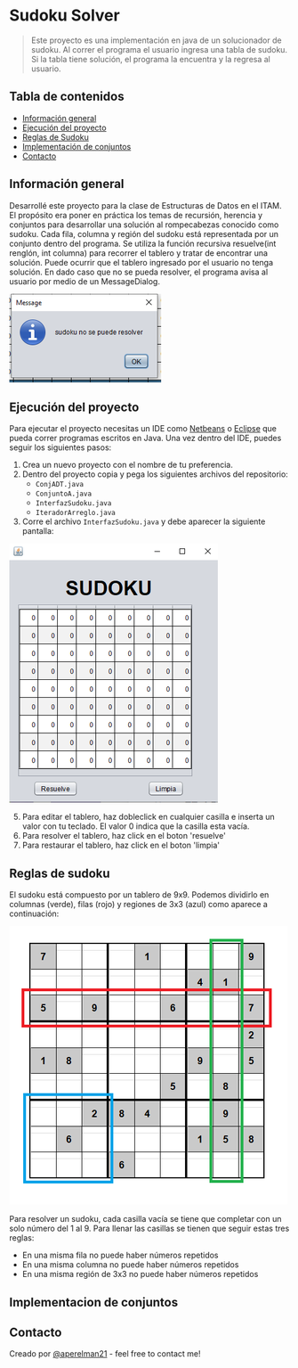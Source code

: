 # Sudoku Solver
> Este proyecto es una implementación en java de un solucionador de sudoku. Al correr el programa el usuario ingresa una tabla de sudoku. Si la tabla tiene solución, el programa la encuentra y la regresa al usuario. 

## Tabla de contenidos
* [Información general](#información-general)
* [Ejecución del proyecto](#ejecución-del-proyecto)
* [Reglas de Sudoku](#reglas-de-sudoku)
* [Implementación de conjuntos](#implementación-de-conjuntos)
* [Contacto](#contacto)

## Información general
Desarrollé este proyecto para la clase de Estructuras de Datos en el ITAM. El propósito era poner en práctica los temas de recursión, herencia y conjuntos para desarrollar una solución al rompecabezas conocido como sudoku. Cada fila, columna y región del sudoku está representada por un conjunto dentro del programa. Se utiliza la función recursiva resuelve(int renglón, int columna) para recorrer el tablero y tratar de encontrar una solución. Puede ocurrir que el tablero ingresado por el usuario no tenga solución. En dado caso que no se pueda resolver, el programa avisa al usuario por medio de un MessageDialog. 

![MessageDialog](./imagenes/MessageDialog.PNG)

## Ejecución del proyecto
Para ejecutar el proyecto necesitas un IDE como [Netbeans](https://netbeans.org/) o [Eclipse](https://www.eclipse.org/) que pueda correr programas escritos en Java.  Una vez dentro del IDE, puedes seguir los siguientes pasos:
1. Crea un nuevo proyecto con el nombre de tu preferencia.
2. Dentro del proyecto copia y pega los siguientes archivos del repositorio:
    * `ConjADT.java`
    * `ConjuntoA.java`
    * `InterfazSudoku.java`
    * `IteradorArreglo.java`
3. Corre el archivo `InterfazSudoku.java` y debe aparecer la siguiente pantalla:

![SudokuVista](./imagenes/sudokuVista.PNG)

5. Para editar el tablero, haz dobleclick en cualquier casilla e inserta un valor con tu teclado. El valor 0 indica que la casilla esta vacía.
6. Para resolver el tablero, haz click en el boton 'resuelve' 
7. Para restaurar el tablero, haz click en el boton 'limpia'


## Reglas de sudoku
El sudoku está compuesto por un tablero de 9x9. Podemos dividirlo en columnas (verde), filas (rojo) y regiones de 3x3 (azul) como aparece a continuación:

![sudoku-rules](./imagenes/sudoku-rules.png)

Para resolver un sudoku, cada casilla vacía se tiene que completar con un solo número del 1 al 9. Para llenar las casillas se tienen que seguir estas tres reglas:
* En una misma fila no puede haber números repetidos
* En una misma columna no puede haber números repetidos
* En una misma región de 3x3 no puede haber números repetidos


## Implementacion de conjuntos


## Contacto
Creado por [@aperelman21](https://www.flynerd.pl/) - feel free to contact me!
